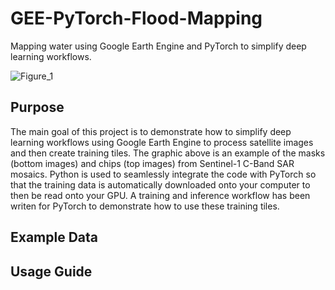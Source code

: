 # GEE-PyTorch-Flood-Mapping
Mapping water using Google Earth Engine and PyTorch to simplify deep learning workflows.

![Figure_1](https://github.com/user-attachments/assets/45093015-5009-4088-808e-425872fd7fa2)

## Purpose
The main goal of this project is to demonstrate how to simplify deep learning workflows using Google Earth Engine to 
process satellite images and then create training tiles. The graphic above is an example of the masks (bottom images) and 
chips (top images) from Sentinel-1 C-Band SAR mosaics. Python is used to seamlessly integrate the code with PyTorch so that the 
training data is automatically downloaded onto your computer to then be read onto your GPU. A training and inference workflow
has been writen for PyTorch to demonstrate how to use these training tiles. 

## Example Data


## Usage Guide 